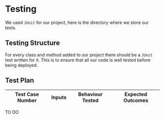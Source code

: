 # Testing
We used `JUnit` for our project, here is the directory where we store our tests.

## Testing Structure
For every class and method added to our project there should be a `JUnit` test written for it. This is to ensure that all our code is well tested before being deployed.

## Test Plan
| Test Case Number | Inputs | Behaviour Tested | Expected Outcomes|
| --- | --- | --- | --- |
TO DO